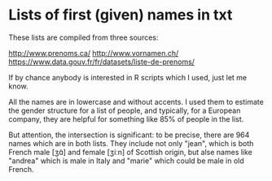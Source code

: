 # Lists of first (given) names in txt

These lists are compiled from three sources:

http://www.prenoms.ca/
http://www.vornamen.ch/
https://www.data.gouv.fr/fr/datasets/liste-de-prenoms/

If by chance anybody is interested in R scripts which I used, just let me know.

All the names are in lowercase and without accents. I used them to estimate the gender structure
for a list of people, and typically, for a European company, they are helpful for something 
like 85% of people in the list.

But attention, the intersection is significant: to be precise, there are 964 names which are in both lists. 
They include not only "jean", which is both French male [ʒɑ̃]  and female [ʒiːn] of Scottish origin,
but alse names like "andrea" which is male in Italy and "marie" which could be male in old French.
